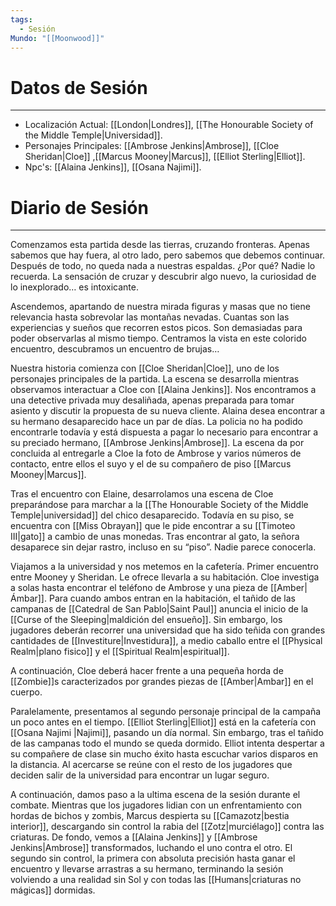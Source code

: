 ```yaml
---
tags:
  - Sesión
Mundo: "[[Moonwood]]"
---
```

# Datos de Sesión
---
- Localización Actual: [[London|Londres]], [[The Honourable Society of the Middle Temple|Universidad]].
- Personajes Principales: [[Ambrose Jenkins|Ambrose]], [[Cloe Sheridan|Cloe]] ,[[Marcus Mooney|Marcus]], [[Elliot Sterling|Elliot]].
- Npc's: [[Alaina Jenkins]], [[Osana Najimi]].
# Diario de Sesión
---
Comenzamos esta partida desde las tierras, cruzando fronteras. Apenas sabemos que hay fuera, al otro lado, pero sabemos que debemos continuar. Después de todo, no queda nada a nuestras espaldas. ¿Por qué? Nadie lo recuerda. La sensación de cruzar y descubrir algo nuevo, la curiosidad de lo inexplorado… es intoxicante. 

Ascendemos, apartando de nuestra mirada figuras y masas que no tiene relevancia hasta sobrevolar las montañas nevadas. Cuantas son las experiencias y sueños que recorren estos picos. Son demasiadas para poder observarlas al mismo tiempo. Centramos la vista en este colorido encuentro, descubramos un encuentro de brujas…

Nuestra historia comienza con [[Cloe Sheridan|Cloe]], uno de los personajes principales de la partida. La escena se desarrolla mientras observamos interactuar a Cloe con [[Alaina Jenkins]]. Nos encontramos a una detective privada muy desaliñada, apenas preparada para tomar asiento y discutir la propuesta de su nueva cliente. Alaina desea encontrar a su hermano desaparecido hace un par de días. La policia no ha podido encontrarle todavía y está dispuesta a pagar lo necesario para encontrar a su preciado hermano, [[Ambrose Jenkins|Ambrose]]. La escena da por concluida al entregarle a Cloe la foto de Ambrose y varios números de contacto, entre ellos el suyo y el de su compañero de piso [[Marcus Mooney|Marcus]].

Tras el encuentro con Elaine, desarrolamos una escena de Cloe preparándose para marchar a la [[The Honourable Society of the Middle Temple|universidad]] del chico desaparecido. Todavía en su piso, se encuentra con [[Miss Obrayan]] que le pide encontrar a su [[Timoteo III|gato]] a cambio de unas monedas. Tras encontrar al gato, la señora desaparece sin dejar rastro, incluso en su “piso”. Nadie parece conocerla.

Viajamos a la universidad y nos metemos en la cafetería. Primer encuentro entre Mooney y Sheridan. Le ofrece llevarla a su habitación. Cloe investiga a solas hasta encontrar el teléfono de Ambrose y una pieza de [[Amber|Ámbar]]. Para cuando ambos entran en la habitación, el tañido de las campanas de [[Catedral de San Pablo|Saint Paul]] anuncia el inicio de la [[Curse of the Sleeping|maldición del ensueño]]. Sin embargo, los jugadores deberán recorrer una universidad que ha sido teñida con grandes cantidades de [[Investiture|Investidura]], a medio caballo entre el [[Physical Realm|plano fisico]] y el [[Spiritual Realm|espiritual]]. 

A continuación, Cloe deberá hacer frente a una pequeña horda de [[Zombie]]s caracterizados por grandes piezas de [[Amber|Ambar]] en el cuerpo.

Paralelamente, presentamos al segundo personaje principal de la campaña un poco antes en el tiempo. [[Elliot Sterling|Elliot]] está en la cafetería con [[Osana Najimi |Najimi]], pasando un día normal. Sin embargo, tras el tañido de las campanas todo el mundo se queda dormido. Elliot intenta despertar a su compañere de clase sin mucho éxito hasta escuchar varios disparos en la distancia. Al acercarse se reúne con el resto de los jugadores que deciden salir de la universidad para encontrar un lugar seguro.

A continuación, damos paso a la ultima escena de la sesión durante el combate. Mientras que los jugadores lidian con un enfrentamiento con hordas de bichos y zombis, Marcus despierta su [[Camazotz|bestia interior]], descargando sin control la rabia del [[Zotz|murciélago]] contra las criaturas. De fondo, vemos a [[Alaina Jenkins]] y [[Ambrose Jenkins|Ambrose]] transformados, luchando el uno contra el otro. El segundo sin control, la primera con absoluta precisión hasta ganar el encuentro y llevarse arrastras a su hermano, terminando la sesión volviendo a una realidad sin Sol y con todas las [[Humans|criaturas no mágicas]] dormidas.